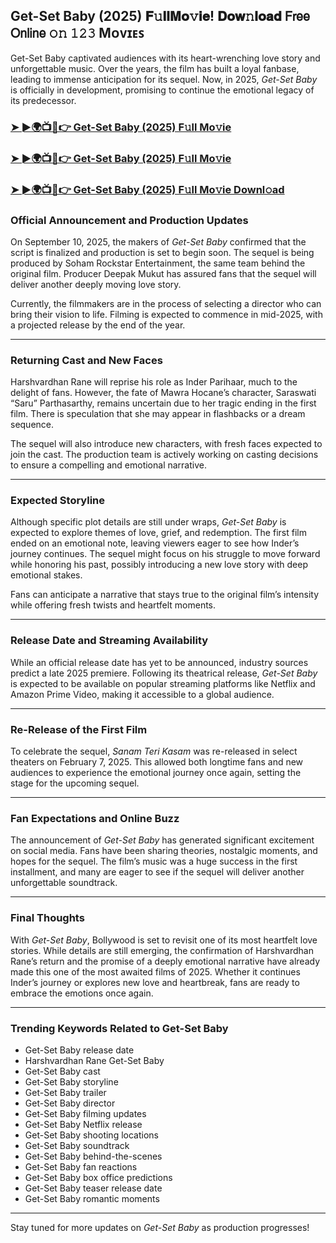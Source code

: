 ##  Get-Set Baby (2025) 𝐅𝚞𝐥𝐥𝐌𝐨𝚟𝐢𝐞! 𝐃𝐨𝐰𝚗𝐥𝐨𝐚𝐝 𝖥𝗋𝖾𝖾 𝖮𝗇𝗅𝗂𝗇𝖾 𝚘𝚗 𝟷𝟸𝟹 Mᴏᴠɪᴇꜱ

 Get-Set Baby captivated audiences with its heart-wrenching love story and unforgettable music. Over the years, the film has built a loyal fanbase, leading to immense anticipation for its sequel. Now, in 2025, *Get-Set Baby* is officially in development, promising to continue the emotional legacy of its predecessor.

### [➤ ►🌍📺📱👉   Get-Set Baby (2025) F𝚞ll Mo𝚟ie](https://t.co/VBedjaZ10a)

### [➤ ►🌍📺📱👉   Get-Set Baby (2025) F𝚞ll Mo𝚟ie](https://t.co/VBedjaZ10a)

### [➤ ►🌍📺📱👉   Get-Set Baby (2025) F𝚞ll Mo𝚟ie Downl𝚘ad](https://t.co/VBedjaZ10a)

### **Official Announcement and Production Updates**

On September 10, 2025, the makers of *Get-Set Baby* confirmed that the script is finalized and production is set to begin soon. The sequel is being produced by Soham Rockstar Entertainment, the same team behind the original film. Producer Deepak Mukut has assured fans that the sequel will deliver another deeply moving love story.

Currently, the filmmakers are in the process of selecting a director who can bring their vision to life. Filming is expected to commence in mid-2025, with a projected release by the end of the year.

---

### **Returning Cast and New Faces**

Harshvardhan Rane will reprise his role as Inder Parihaar, much to the delight of fans. However, the fate of Mawra Hocane’s character, Saraswati “Saru” Parthasarthy, remains uncertain due to her tragic ending in the first film. There is speculation that she may appear in flashbacks or a dream sequence.

The sequel will also introduce new characters, with fresh faces expected to join the cast. The production team is actively working on casting decisions to ensure a compelling and emotional narrative.

---

### **Expected Storyline**

Although specific plot details are still under wraps, *Get-Set Baby* is expected to explore themes of love, grief, and redemption. The first film ended on an emotional note, leaving viewers eager to see how Inder’s journey continues. The sequel might focus on his struggle to move forward while honoring his past, possibly introducing a new love story with deep emotional stakes.

Fans can anticipate a narrative that stays true to the original film’s intensity while offering fresh twists and heartfelt moments.

---

### **Release Date and Streaming Availability**

While an official release date has yet to be announced, industry sources predict a late 2025 premiere. Following its theatrical release, *Get-Set Baby* is expected to be available on popular streaming platforms like Netflix and Amazon Prime Video, making it accessible to a global audience.

---

### **Re-Release of the First Film**

To celebrate the sequel, *Sanam Teri Kasam* was re-released in select theaters on February 7, 2025. This allowed both longtime fans and new audiences to experience the emotional journey once again, setting the stage for the upcoming sequel.

---

### **Fan Expectations and Online Buzz**

The announcement of *Get-Set Baby* has generated significant excitement on social media. Fans have been sharing theories, nostalgic moments, and hopes for the sequel. The film’s music was a huge success in the first installment, and many are eager to see if the sequel will deliver another unforgettable soundtrack.

---

### **Final Thoughts**

With *Get-Set Baby*, Bollywood is set to revisit one of its most heartfelt love stories. While details are still emerging, the confirmation of Harshvardhan Rane’s return and the promise of a deeply emotional narrative have already made this one of the most awaited films of 2025. Whether it continues Inder’s journey or explores new love and heartbreak, fans are ready to embrace the emotions once again.

---

### **Trending Keywords Related to Get-Set Baby**

- Get-Set Baby release date  
- Harshvardhan Rane Get-Set Baby  
- Get-Set Baby cast  
- Get-Set Baby storyline  
- Get-Set Baby trailer  
- Get-Set Baby director  
- Get-Set Baby filming updates  
- Get-Set Baby Netflix release  
- Get-Set Baby shooting locations  
- Get-Set Baby soundtrack  
- Get-Set Baby behind-the-scenes  
- Get-Set Baby fan reactions  
- Get-Set Baby box office predictions  
- Get-Set Baby teaser release date  
- Get-Set Baby romantic moments  

---

Stay tuned for more updates on *Get-Set Baby* as production progresses!
